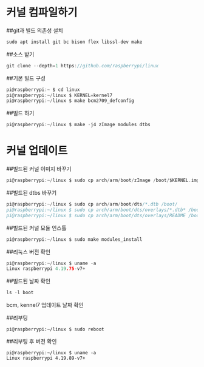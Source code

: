 # 커널 컴파일하기

##git과 빌드 의존성 설치
~~~c
sudo apt install git bc bison flex libssl-dev make
~~~

##소스 받기
~~~c
git clone --depth=1 https://github.com/raspberrypi/linux
~~~

##기본 빌드 구성
~~~c
pi@raspberrypi:~ $ cd linux
pi@raspberrypi:~/linux $ KERNEL=kernel7
pi@raspberrypi:~/linux $ make bcm2709_defconfig
~~~

##빌드 하기
~~~c
pi@raspberrypi:~/linux $ make -j4 zImage modules dtbs
~~~

# 커널 업데이트

##빌드된 커널 이미지 바꾸기
~~~c
pi@raspberrypi:~/linux $ sudo cp arch/arm/boot/zImage /boot/$KERNEL.img
~~~

##빌드된 dtbs 바꾸기
~~~c
pi@raspberrypi:~/linux $ sudo cp arch/arm/boot/dts/*.dtb /boot/
pi@raspberrypi:~/linux $ sudo cp arch/arm/boot/dts/overlays/*.dtb* /boot/overlays/
pi@raspberrypi:~/linux $ sudo cp arch/arm/boot/dts/overlays/README /boot/overlays/
~~~

##빌드된 커널 모듈 인스톨
~~~c
pi@raspberrypi:~/linux $ sudo make modules_install
~~~

##리눅스 버전 확인
~~~c
pi@raspberrypi:~/linux $ uname -a
Linux raspberrypi 4.19.75-v7+ 
~~~

##빌드된 날짜 확인
~~~c
ls -l boot
~~~
bcm, kennel7 업데이트 날짜 확인

##리부팅
~~~console
pi@raspberrypi:~/linux $ sudo reboot
~~~

##리부팅 후 버전 확인
~~~console
pi@raspberrypi:~/linux $ uname -a
Linux raspberrypi 4.19.89-v7+
~~~

